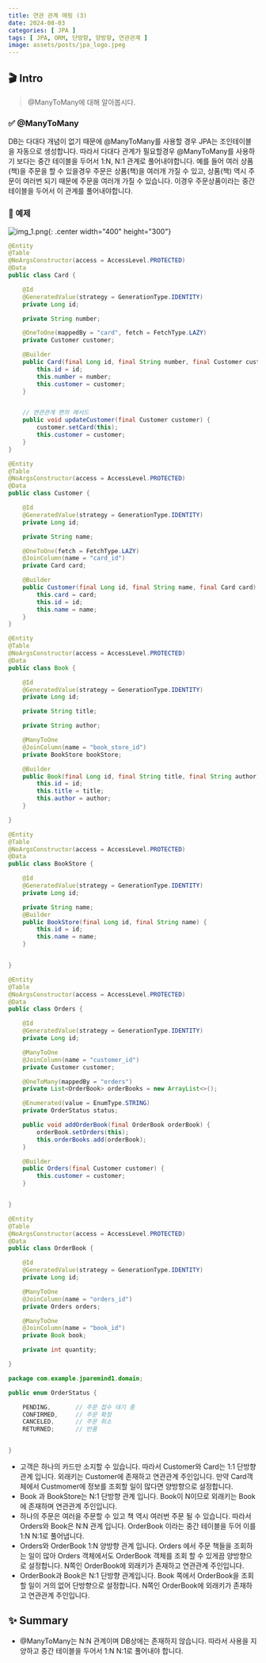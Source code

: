 ```yaml
---
title: 연관 관계 매핑 (3)
date: 2024-08-03
categories: [ JPA ]
tags: [ JPA, ORM, 단방향, 양방향, 연관관계 ]
image: assets/posts/jpa_logo.jpeg
---
```


## 🎬 Intro
> @ManyToMany에 대해 알아봅시다.

### ✅ @ManyToMany
DB는 다대다 개념이 없기 때문에 @ManyToMany를 사용할 경우 JPA는 조인테이블을 자동으로 생성합니다. 따라서 다대다 관계가 필요할경우
@ManyToMany를 사용하기 보다는 중간 테이블을 두어서 1:N, N:1 관계로 풀어내야합니다. 예를 들어 여러 상품(책)을 주문을 할 수 있을경우 주문은 상품(책)을 여러개 가질 수 있고,
상품(책) 역시 주문이 여러번 되기 때문에 주문을 여러개 가질 수 있습니다. 이경우 주문상품이라는 중간 테이블을 두어서 이 관계를 풀어내야합니다. 


### 📝 예제

![img_1.png](/assets/posts/img_7.png){: .center width="400" height="300"}



```java
@Entity
@Table
@NoArgsConstructor(access = AccessLevel.PROTECTED)
@Data
public class Card {

	@Id
	@GeneratedValue(strategy = GenerationType.IDENTITY)
	private Long id;

	private String number;

	@OneToOne(mappedBy = "card", fetch = FetchType.LAZY)
	private Customer customer;

	@Builder
	public Card(final Long id, final String number, final Customer customer) {
		this.id = id;
		this.number = number;
		this.customer = customer;
	}


	// 연관관계 편의 메서드
	public void updateCustomer(final Customer customer) {
		customer.setCard(this);
		this.customer = customer;
	}
}
```

```java
@Entity
@Table
@NoArgsConstructor(access = AccessLevel.PROTECTED)
@Data
public class Customer {

	@Id
	@GeneratedValue(strategy = GenerationType.IDENTITY)
	private Long id;

	private String name;

	@OneToOne(fetch = FetchType.LAZY)
	@JoinColumn(name = "card_id")
	private Card card;

	@Builder
	public Customer(final Long id, final String name, final Card card) {
		this.card = card;
		this.id = id;
		this.name = name;
	}
}
```

```java
@Entity
@Table
@NoArgsConstructor(access = AccessLevel.PROTECTED)
@Data
public class Book {

	@Id
	@GeneratedValue(strategy = GenerationType.IDENTITY)
	private Long id;

	private String title;

	private String author;

	@ManyToOne
	@JoinColumn(name = "book_store_id")
	private BookStore bookStore;

	@Builder
	public Book(final Long id, final String title, final String author) {
		this.id = id;
		this.title = title;
		this.author = author;
	}

}
```

```java
@Entity
@Table
@NoArgsConstructor(access = AccessLevel.PROTECTED)
@Data
public class BookStore {

	@Id
	@GeneratedValue(strategy = GenerationType.IDENTITY)
	private Long id;

	private String name;
	@Builder
	public BookStore(final Long id, final String name) {
		this.id = id;
		this.name = name;
	}


}

```

```java
@Entity
@Table
@NoArgsConstructor(access = AccessLevel.PROTECTED)
@Data
public class Orders {

	@Id
	@GeneratedValue(strategy = GenerationType.IDENTITY)
	private Long id;

	@ManyToOne
	@JoinColumn(name = "customer_id")
	private Customer customer;

	@OneToMany(mappedBy = "orders")
	private List<OrderBook> orderBooks = new ArrayList<>();

	@Enumerated(value = EnumType.STRING)
	private OrderStatus status;

	public void addOrderBook(final OrderBook orderBook) {
		orderBook.setOrders(this);
		this.orderBooks.add(orderBook);
	}

	@Builder
	public Orders(final Customer customer) {
		this.customer = customer;
	}


}
```

```java
@Entity
@Table
@NoArgsConstructor(access = AccessLevel.PROTECTED)
@Data
public class OrderBook {

	@Id
	@GeneratedValue(strategy = GenerationType.IDENTITY)
	private Long id;

	@ManyToOne
	@JoinColumn(name = "orders_id")
	private Orders orders;

	@ManyToOne
	@JoinColumn(name = "book_id")
	private Book book;

	private int quantity;

}
```

```java
package com.example.jparemind1.domain;

public enum OrderStatus {

	PENDING,       // 주문 접수 대기 중
	CONFIRMED,     // 주문 확정
	CANCELED,      // 주문 취소
	RETURNED;      // 반품


}
```

- 고객은 하나의 카드만 소지할 수 있습니다. 따라서 Customer와 Card는 1:1 단방향 관계 입니다. 외래키는 Customer에 존재하고 연관관계 주인입니다.
  만약 Card객체에서 Custmomer에 정보를 조회할 일이 많다면 양방향으로 설정합니다.
- Book 과 BookStore는 N:1 단방향 관계 입니다. Book이 N이므로 외래키는 Book에 존재하며 연관관계 주인입니다. 
- 하나의 주문은 여러을 주문할 수 있고 책 역시 여러번 주문 될 수 있습니다. 따라서 Orders와 Book은 N:N 관계 입니다.  OrderBook 이라는 중간 테이블을 두어 이를 1:N N:1로 풀어냅니다.
- Orders와 OrderBook 1:N 양방향 관계 입니다. Orders 에서 주문 책들을 조회하는 일이 많아 Orders 객체에서도 OrderBook 객체를 조회 할 수 있게끔 양방향으로 설정합니다.
  N쪽인 OrderBook에 외래키가 존재하고 연관관계 주인입니다.
- OrderBook과 Book은 N:1 단방향 관계입니다. Book 쪽에서 OrderBook을 조회할 일이 거의 없어 단방향으로 설정합니다.
  N쪽인 OrderBook에 외래키가 존재하고 연관관계 주인입니다.


## ✨ Summary
- @ManyToMany는 N:N 관계이며 DB상에는 존재하지 않습니다. 따라서 사용을 지양하고 중간 테이블을 두어서 1:N N:1로 풀어내야 합니다.

